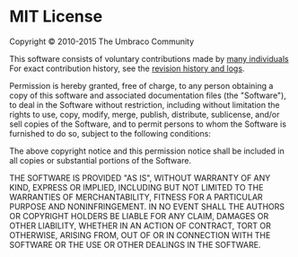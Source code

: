 # MIT License

Copyright &copy; 2010-2015 The Umbraco Community 

This software consists of voluntary contributions made by [many
individuals](https://github.com/uComponents/uComponents/graphs/contributors) For exact
contribution history, see the 
[revision history and logs](https://github.com/uComponents/uComponents/commits/).

Permission is hereby granted, free of charge, to any person obtaining 
a copy of this software and associated documentation files (the 
"Software"), to deal in the Software without restriction, including 
without limitation the rights to use, copy, modify, merge, publish, 
distribute, sublicense, and/or sell copies of the Software, and to 
permit persons to whom the Software is furnished to do so, subject to 
the following conditions: 

The above copyright notice and this permission notice shall be 
included in all copies or substantial portions of the Software. 

THE SOFTWARE IS PROVIDED "AS IS", WITHOUT WARRANTY OF ANY KIND, 
EXPRESS OR IMPLIED, INCLUDING BUT NOT LIMITED TO THE WARRANTIES OF 
MERCHANTABILITY, FITNESS FOR A PARTICULAR PURPOSE AND 
NONINFRINGEMENT. IN NO EVENT SHALL THE AUTHORS OR COPYRIGHT HOLDERS BE 
LIABLE FOR ANY CLAIM, DAMAGES OR OTHER LIABILITY, WHETHER IN AN ACTION 
OF CONTRACT, TORT OR OTHERWISE, ARISING FROM, OUT OF OR IN CONNECTION 
WITH THE SOFTWARE OR THE USE OR OTHER DEALINGS IN THE SOFTWARE. 
